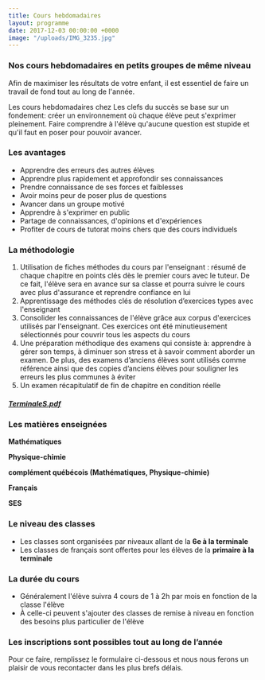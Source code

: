 ```yaml
---
title: Cours hebdomadaires
layout: programme
date: 2017-12-03 00:00:00 +0000
image: "/uploads/IMG_3235.jpg"
---
```

### Nos cours hebdomadaires en petits groupes de même niveau

Afin de maximiser les résultats de votre enfant, il est essentiel de faire un travail de fond tout au long de l'année.

Les cours hebdomadaires chez Les clefs du succès se base sur un fondement: créer un environnement où chaque élève peut s'exprimer pleinement. Faire comprendre à l'élève qu'aucune question est stupide et qu'il faut en poser pour pouvoir avancer.

### Les avantages

* Apprendre des erreurs des autres élèves
* Apprendre plus rapidement et approfondir ses connaissances
* Prendre connaissance de ses forces et faiblesses
* Avoir moins peur de poser plus de questions
* Avancer dans un groupe motivé
* Apprendre à s'exprimer en public
* Partage de connaissances, d'opinions et d'expériences
* Profiter de cours de tutorat moins chers que des cours individuels

### La méthodologie

1. Utilisation de fiches méthodes du cours par l'enseignant : résumé de chaque chapitre en points clés dès le premier cours avec le tuteur. De ce fait, l'élève sera en avance sur sa classe et pourra suivre le cours avec plus d'assurance et reprendre confiance en lui
2. Apprentissage des méthodes clés de résolution d’exercices types avec l'enseignant
3. Consolider les connaissances de l'élève grâce aux corpus d'exercices utilisés par l'enseignant. Ces exercices ont été minutieusement sélectionnés pour couvrir tous les aspects du cours
4. Une préparation méthodique des examens qui consiste à: apprendre à gérer son temps, à diminuer son stress et à savoir comment aborder un examen. De plus, des examens d’anciens élèves sont utilisés comme référence ainsi que des copies d’anciens élèves pour souligner les erreurs les plus communes à éviter
5. Un examen récapitulatif de fin de chapitre en condition réelle

##### [TerminaleS.pdf](/uploads/TerminaleS.pdf "TerminaleS.pdf")

### Les matières enseignées

**Mathématiques**

**Physique-chimie**

**complément québécois (Mathématiques, Physique-chimie)**

**Français**

**SES**

### Le niveau des classes

* Les classes sont organisées par niveaux allant de la **6e à la terminale**
* Les classes de français sont offertes pour les élèves de la **primaire à la terminale**

### La durée du cours

* Généralement l'élève suivra 4 cours de 1 à 2h par mois en fonction de la classe l'élève
* À celle-ci peuvent s'ajouter des classes de remise à niveau  en fonction des besoins plus particulier de l'élève

### **Les inscriptions sont possibles tout au long de l’année**

Pour ce faire, remplissez le formulaire ci-dessous et nous nous ferons un plaisir de vous recontacter dans les plus brefs délais.